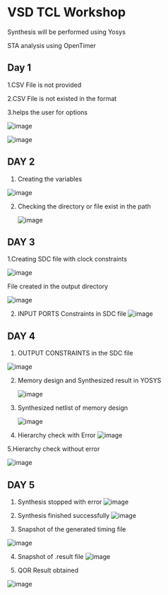 # VSD TCL Workshop
Synthesis will be performed using Yosys

STA analysis using OpenTimer

## Day 1


1.CSV File is not provided

2.CSV File is not existed in the format

3.helps the user for options

![image](https://github.com/trephygit/tcl_workshop/assets/87183382/ffc5c016-2476-46c5-996e-78365b2c7878)

![image](https://github.com/trephygit/tcl_workshop/assets/87183382/b62d2b94-8de2-41bd-bcee-6d23ef4a9c34)


## DAY 2


1. Creating the variables
 
![image](https://github.com/trephygit/tcl_workshop/assets/87183382/72eeceb9-2871-4d61-ba8f-3153fcbc47fb)

2. Checking the directory or file exist in the path

   ![image](https://github.com/trephygit/tcl_workshop/assets/87183382/ab659ece-daf0-4c19-8184-88aea0def0f1)

## DAY 3 
1.Creating SDC file with clock constraints 

![image](https://github.com/trephygit/tcl_workshop/assets/87183382/1de6125d-a6a0-4edd-b023-abfcd162baf1)

File created in the output directory

![image](https://github.com/trephygit/tcl_workshop/assets/87183382/e244314f-1245-48e4-9db1-36fb802e0b39)

2. INPUT PORTS Constraints in SDC file
   ![image](https://github.com/trephygit/tcl_workshop/assets/87183382/ea2f8507-c25a-4813-8345-625d6db0ff8b)

## DAY 4

   1. OUTPUT CONSTRAINTS in the SDC file
      
   ![image](https://github.com/trephygit/tcl_workshop/assets/87183382/be7018c6-e7ed-42de-a6f2-499aafbfa5c9)

  2. Memory design and Synthesized result in YOSYS

     ![image](https://github.com/trephygit/tcl_workshop/assets/87183382/9c08b76e-cc15-4223-9876-b4bce1f315fa)

  3. Synthesized netlist of memory design

     ![image](https://github.com/trephygit/tcl_workshop/assets/87183382/1ac8384a-6c55-4f56-9791-1063a3ed228b)
  
   4. Hierarchy check with Error
     ![image](https://github.com/trephygit/tcl_workshop/assets/87183382/b4bfd842-9246-4313-82e8-039ee1bd5f75)

 
 
   5.Hierarchy check without error

   ![image](https://github.com/trephygit/tcl_workshop/assets/87183382/45d63440-052b-4a41-99b5-3cfcbbe7b815)

   ## DAY 5
   1. Synthesis stopped with error
      ![image](https://github.com/trephygit/tcl_workshop/assets/87183382/e67f9d71-72c9-4e26-a3cc-00b28cf98948)

   2. Synthesis finished successfully
     ![image](https://github.com/trephygit/tcl_workshop/assets/87183382/63d75289-859a-49e1-abcf-795d3f562e4c)

   3. Snapshot of the generated timing file

   ![image](https://github.com/trephygit/tcl_workshop/assets/87183382/bbea051b-4079-43b5-9352-b5af3cdf9452)

   4. Snapshot of .result file
   ![image](https://github.com/trephygit/tcl_workshop/assets/87183382/31a6e440-a571-4a6b-9111-fef472fefb12)

   5. QOR Result obtained

 ![image](https://github.com/trephygit/tcl_workshop/assets/87183382/bd2368bf-ec8d-4f0d-9be8-c01990eed27b)









